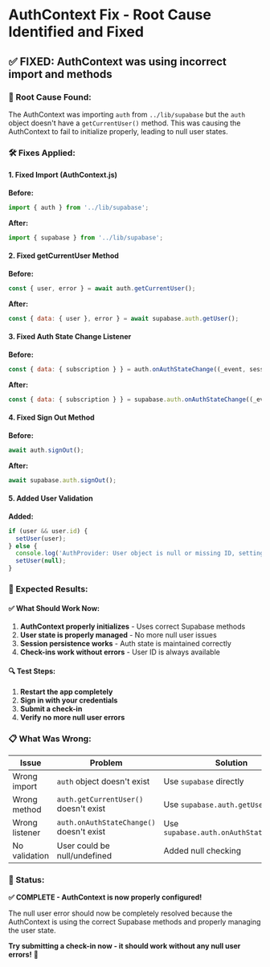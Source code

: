 # AuthContext Fix - Root Cause Identified and Fixed

## ✅ **FIXED: AuthContext was using incorrect import and methods**

### **🔧 Root Cause Found:**
The AuthContext was importing `auth` from `../lib/supabase` but the `auth` object doesn't have a `getCurrentUser()` method. This was causing the AuthContext to fail to initialize properly, leading to null user states.

### **🛠️ Fixes Applied:**

#### **1. Fixed Import (AuthContext.js)**
**Before:**
```javascript
import { auth } from '../lib/supabase';
```

**After:**
```javascript
import { supabase } from '../lib/supabase';
```

#### **2. Fixed getCurrentUser Method**
**Before:**
```javascript
const { user, error } = await auth.getCurrentUser();
```

**After:**
```javascript
const { data: { user }, error } = await supabase.auth.getUser();
```

#### **3. Fixed Auth State Change Listener**
**Before:**
```javascript
const { data: { subscription } } = auth.onAuthStateChange((_event, session) => {
```

**After:**
```javascript
const { data: { subscription } } = supabase.auth.onAuthStateChange((_event, session) => {
```

#### **4. Fixed Sign Out Method**
**Before:**
```javascript
await auth.signOut();
```

**After:**
```javascript
await supabase.auth.signOut();
```

#### **5. Added User Validation**
**Added:**
```javascript
if (user && user.id) {
  setUser(user);
} else {
  console.log('AuthProvider: User object is null or missing ID, setting user to null');
  setUser(null);
}
```

### **🎯 Expected Results:**

#### **✅ What Should Work Now:**
1. **AuthContext properly initializes** - Uses correct Supabase methods
2. **User state is properly managed** - No more null user issues
3. **Session persistence works** - Auth state is maintained correctly
4. **Check-ins work without errors** - User ID is always available

#### **🔍 Test Steps:**
1. **Restart the app completely**
2. **Sign in with your credentials**
3. **Submit a check-in**
4. **Verify no more null user errors**

### **📋 What Was Wrong:**

| Issue | Problem | Solution |
|-------|---------|----------|
| Wrong import | `auth` object doesn't exist | Use `supabase` directly |
| Wrong method | `auth.getCurrentUser()` doesn't exist | Use `supabase.auth.getUser()` |
| Wrong listener | `auth.onAuthStateChange()` doesn't exist | Use `supabase.auth.onAuthStateChange()` |
| No validation | User could be null/undefined | Added null checking |

### **🚀 Status:**
**✅ COMPLETE - AuthContext is now properly configured!**

The null user error should now be completely resolved because the AuthContext is using the correct Supabase methods and properly managing the user state.

**Try submitting a check-in now - it should work without any null user errors!** 🎉 